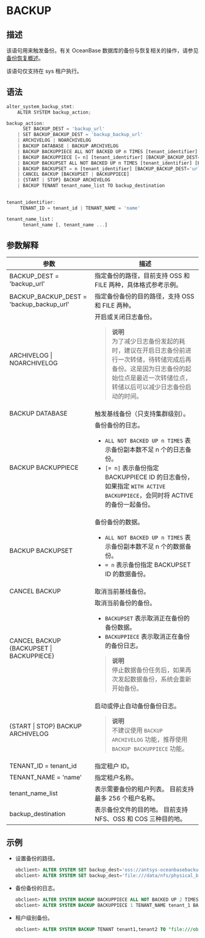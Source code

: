# BACKUP

## 描述

该语句用来触发备份。有关 OceanBase 数据库的备份与恢复相关的操作，请参见 [备份恢复概述](../../../../15.oceanbase-database-overview/12.data-reliability-and-high-availability/5.backup-and-recovery/1.overview-of-backup-and-recovery.md)。

该语句仅支持在 sys 租户执行。

## 语法

```javascript
alter_system_backup_stmt:
    ALTER SYSTEM backup_action;

backup_action:
      SET BACKUP_DEST = 'backup_url' 
    | SET BACKUP_BACKUP_DEST = 'backup_backup_url'
    | ARCHIVELOG | NOARCHIVELOG
    | BACKUP DATABASE | BACKUP ARCHIVELOG
    | BACKUP BACKUPPIECE ALL NOT BACKED UP n TIMES [tenant_identifier] [BACKUP_BACKUP_DEST='url']
    | BACKUP BACKUPPIECE [= n] [tenant_identifier] [BACKUP_BACKUP_DEST='url'] [WITH ACTIVE BACKUPPIECE]
    | BACKUP BACKUPSET ALL NOT BACKED UP n TIMES [tenant_identifier] [BACKUP_BACKUP_DEST='url']
    | BACKUP BACKUPSET = n [tenant_identifier] [BACKUP_BACKUP_DEST='url']
    | CANCEL BACKUP [BACKUPSET | BACKUPPIECE]
    | {START | STOP} BACKUP ARCHIVELOG
    | BACKUP TENANT tenant_name_list TO backup_destination
   

tenant_identifier:
     TENANT_ID = tenant_id | TENANT_NAME = 'name'

tenant_name_list：
      tenant_name [, tenant_name ...]
```

## 参数解释

|    **参数**    |           **描述**           |
|------------------------------------------|------------------------------------------------------------------------------------------------------------------------------------------------------------------------------------------------------------------------------------------------------------------------------------------------------------------------------------------------|
| BACKUP_DEST = 'backup_url' | 指定备份的路径，目前支持 OSS 和 FILE 两种，具体格式参考示例。     |
| BACKUP_BACKUP_DEST = 'backup_backup_url' | 指定备份备份的目的路径，支持 OSS 和 FILE 两种。            |
| ARCHIVELOG \| NOARCHIVELOG | 开启或关闭日志备份。<blockquote> **说明**</br>  为了减少日志备份发起的耗时，建议在开启日志备份前进行一次转储，待转储完成后再备份。这是因为日志备份的起始位点是最近一次转储位点，转储以后可以减少日志备份启动的时间。  </blockquote>    |
| BACKUP DATABASE            | 触发基线备份（只支持集群级别）。           |
| BACKUP BACKUPPIECE         | 备份备份的日志。 <ul><li>`ALL NOT BACKED UP n TIMES` 表示备份副本数不足 n 个的日志备份。</li><li> `[= n]` 表示备份指定 BACKUPPIECE ID 的日志备份，如果指定 `WITH ACTIVE BACKUPPIECE`，会同时将 ACTIVE 的备份一起备份。 </li></ul> |
| BACKUP BACKUPSET           | 备份备份的数据。<ul><li>`ALL NOT BACKED UP n TIMES` 表示备份副本数不足 n 个的数据备份。</li><li> `= n` 表示备份指定 BACKUPSET ID 的数据备份。</li></ul> |
| CANCEL BACKUP              | 取消当前基线备份。    |
| CANCEL BACKUP {BACKUPSET \| BACKUPPIECE} | 取消当前备份的备份。 <ul><li>`BACKUPSET` 表示取消正在备份的备份数据。</li><li>`BACKUPPIECE` 表示取消正在备份的备份日志。</li></ul>  <blockquote>  **说明** </br> 停止数据备份任务后，如果再次发起数据备份，系统会重新开始备份。 </blockquote> |
| {START \| STOP} BACKUP ARCHIVELOG        | 启动或停止自动备份备份日志。 <blockquote>**说明** </br> 不建议使用 `BACKUP ARCHIVELOG` 功能，推荐使用 `BACKUP BACKUPPIECE` 功能。 </blockquote>       |
| TENANT_ID = tenant_id      | 指定租户 ID。     |
| TENANT_NAME = 'name'       | 指定租户名称。      |
| tenant_name_list           | 表示需要备份的租户列表。 目前支持最多 256 个租户名称。         |
| backup_destination         | 表示备份文件的目的地。 目前支持 NFS、OSS 和 COS 三种目的地。  |

## 示例

* 设置备份的路径。

  ```sql
  obclient> ALTER SYSTEM SET backup_dest='oss://antsys-oceanbasebackup/backup_dir?host=xxx&access_id=xxx&access_key=xxx';
  obclient> ALTER SYSTEM SET backup_dest='file:///data/nfs/physical_backup_dir';
  ```

* 备份备份的日志。

  ```sql
  obclient> ALTER SYSTEM BACKUP BACKUPPIECE ALL NOT BACKED UP 2 TIMES BACKUP_BACKUP_DEST= 'file:///ob_backup_backup/ob_cluster_1_backup_piece_20200125';
  obclient> ALTER SYSTEM BACKUP BACKUPPIECE 1 TENANT_NAME tenant_1 BACKUP_BACKUP_DEST= 'file:///ob_backup_backup/ob_cluster_1_backup_piece_20200225';
  ```

* 租户级别备份。

  ```sql
  obclient> ALTER SYSTEM BACKUP TENANT tenant1,tenant2 TO "file:///ob_backup/";
  ```
